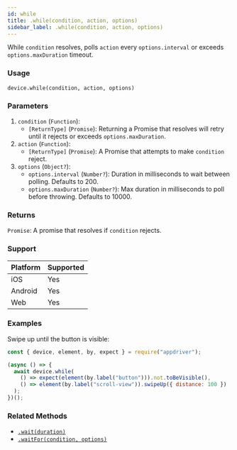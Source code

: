 ```yaml
---
id: while
title: .while(condition, action, options)
sidebar_label: .while(condition, action, options)
---
```


While `condition` resolves, polls `action` every `options.interval` or exceeds `options.maxDuration` timeout.

### Usage

```text
device.while(condition, action, options)
```

### Parameters

1. `condition` (`Function`):
    - `[ReturnType]` (`Promise`): Returning a Promise that resolves will retry until it rejects or exceeds `options.maxDuration`.
2. `action` (`Function`):
    - `[ReturnType]` (`Promise`): A Promise that attempts to make `condition` reject.
3. `options` (`Object?`):
    - `options.interval` (`Number?`): Duration in milliseconds to wait between polling. Defaults to 200.
    - `options.maxDuration` (`Number?`): Max duration in milliseconds to poll before throwing. Defaults to 10000.

### Returns

`Promise`: A promise that resolves if `condition` rejects.

### Support

| Platform | Supported |
| -------- | --------- |
| iOS      | Yes       |
| Android  | Yes       |
| Web      | Yes       |

### Examples

Swipe up until the button is visible:

```javascript
const { device, element, by, expect } = require("appdriver");

(async () => {
  await device.while(
    () => expect(element(by.label("button"))).not.toBeVisible(),
    () => element(by.label("scroll-view")).swipeUp({ distance: 100 })
  );
})();
```

### Related Methods

- [`.wait(duration)`](./wait.md)
- [`.waitFor(condition, options)`](./waitFor.md)